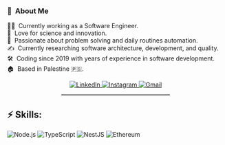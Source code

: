 ### :space_invader: &nbsp;About Me

:technologist: &nbsp;Currently working as a Software Engineer. \
:seedling: &nbsp;Love for science and innovation.\
:heartbeat: &nbsp;Passionate about problem solving and daily routines automation.\
:writing_hand: &nbsp;Currently researching software architecture, development, and quality.\
:hammer_and_wrench: &nbsp;Coding since 2019 with years of experience in software development.\
:house: &nbsp;Based in Palestine 🇵🇸.

<p align="center">
  <a href="https://www.linkedin.com/in/abdallah-zaitoun-133754348?utm_source=share&utm_campaign=share_via&utm_content=profile&utm_medium=android_app">
    <img src="https://img.shields.io/badge/-LinkedIn-0077B5?style=flat-square&logo=linkedin&logoColor=white" alt="LinkedIn"/>
  </a>
  <a href="https://www.instagram.com/alghayib_3z22?igsh=ZWg1Ym8xazFxem52">
    <img src="https://img.shields.io/badge/-Instagram-e4405f?style=flat-square&logo=Instagram&logoColor=white" alt="Instagram"/>
  </a>
  <a href="mailto:abdallahzaytoon42@gmail.com">
    <img src="https://img.shields.io/badge/-Gmail-d14836?style=flat-square&logo=Gmail&logoColor=white" alt="Gmail"/>
  </a>
</p>

<div align="center">
  <hr style="width:50%; border:1px solid #ccc;">
</div>

## ⚡ Skills:

![Node.js](https://img.shields.io/badge/Node.js-339933?style=flat&logo=nodedotjs&logoColor=white)
![TypeScript](https://img.shields.io/badge/TypeScript-007ACC?style=flat&logo=typescript&logoColor=white)
![NestJS](https://img.shields.io/badge/NestJS-E0234E?style=flat&logo=nestjs&logoColor=white)
![Ethereum](https://img.shields.io/badge/Ethereum-3C3C3D?style=flat&logo=ethereum&logoColor=white)
